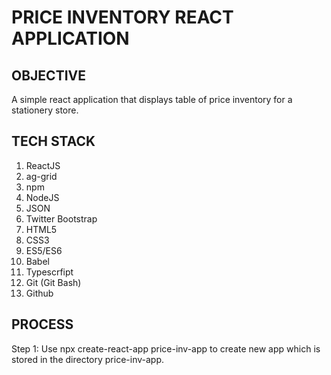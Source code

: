 #   PRICE INVENTORY REACT APPLICATION
## OBJECTIVE
A simple react application that displays table of price inventory for a stationery store. 

## TECH STACK
1. ReactJS
2. ag-grid
3. npm
4. NodeJS
5. JSON
6. Twitter Bootstrap
7. HTML5
8. CSS3
9. ES5/ES6
10. Babel
11. Typescrfipt
12. Git (Git Bash)
13. Github

## PROCESS
Step 1: Use npx create-react-app price-inv-app to create new app which is stored in the directory price-inv-app. 